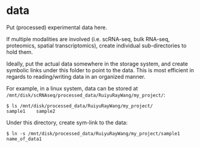 # data

Put (processed) experimental data here.

If multiple modalities are involved (i.e. scRNA-seq, bulk RNA-seq, proteomics, spatial transcriptomics), create individual sub-directories to hold them.

Ideally, put the actual data somewhere in the storage system, and create symbolic links under this folder to point to the data. This is most efficient in regards to reading/writing data in an organized manner.

For example, in a linux system, data can be stored at `/mnt/disk/scRNAseq/processed_data/RuiyuRayWang/my_project/`:
```
$ ls /mnt/disk/processed_data/RuiyuRayWang/my_project/
sample1    sample2
```

Under this directory, create sym-link to the data:
```
$ ln -s /mnt/disk/processed_data/RuiyuRayWang/my_project/sample1 name_of_data1
```
